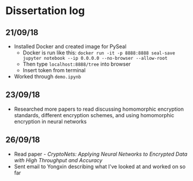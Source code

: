 # Dissertation log

## 21/09/18

* Installed Docker and created image for PySeal
    * Docker is run like this: `docker run -it -p 8888:8888 seal-save jupyter notebook --ip 0.0.0.0 --no-browser --allow-root`
    * Then type `localhost:8888/tree` into browser
    * Insert token from terminal
* Worked through `demo.ipynb`

## 23/09/18

* Researched more papers to read discussing homomorphic encryption standards, 
different encryption schemes, and using homomorphic encryption in neural networks

## 26/09/18

* Read paper - *CryptoNets: Applying Neural Networks to Encrypted Data with High Throughput and Accuracy*
* Sent email to Yongxin describing what I've looked at and worked on so far

